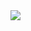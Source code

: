 <picture>
  <source media="(prefers-color-scheme: dark)" srcset="https://readme-typing-svg.herokuapp.com?font=Fira+Code&pause=1000&color=FFFFFF&vCenter=true&repeat=false&width=435&lines=Hi+there+%F0%9F%91%8B%2C+I+am+NikSne!" />
  <img src="https://readme-typing-svg.demolab.com/?lines=You+are+using+light+mode&color=000000" />
</picture>

